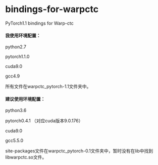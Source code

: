 # bindings-for-warpctc
PyTorch1.1 bindings for Warp-ctc

#### 我使用环境配置：

python2.7

pytorch1.1.0

cuda9.0

gcc4.9

所有文件在warpctc_pytorch-1.1文件夹中。

#### 建议使用环境配置：

python3.6

pytorch0.4.1 （对应cuda版本9.0.176）

cuda9.0

gcc5.5.0

site-packages文件在warpctc_pytorch-0.1文件夹中，暂时没有在lib中找到libwarpctc.so文件。

